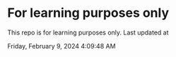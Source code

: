 # For learning purposes only
This repo is for learning purposes only.
Last updated at

Friday, February 9, 2024 4:09:48 AM

